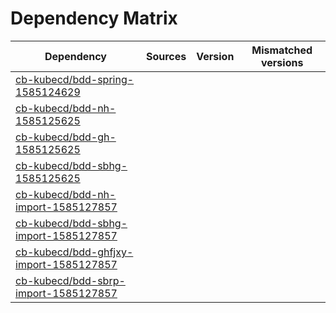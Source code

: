 # Dependency Matrix

Dependency | Sources | Version | Mismatched versions
---------- | ------- | ------- | -------------------
[cb-kubecd/bdd-spring-1585124629](https://github.com/cb-kubecd/bdd-spring-1585124629.git) |  | []() | 
[cb-kubecd/bdd-nh-1585125625](https://github.com/cb-kubecd/bdd-nh-1585125625.git) |  | []() | 
[cb-kubecd/bdd-gh-1585125625](https://github.com/cb-kubecd/bdd-gh-1585125625.git) |  | []() | 
[cb-kubecd/bdd-sbhg-1585125625](https://github.com/cb-kubecd/bdd-sbhg-1585125625.git) |  | []() | 
[cb-kubecd/bdd-nh-import-1585127857](https://github.com/cb-kubecd/bdd-nh-import-1585127857.git) |  | []() | 
[cb-kubecd/bdd-sbhg-import-1585127857](https://github.com/cb-kubecd/bdd-sbhg-import-1585127857.git) |  | []() | 
[cb-kubecd/bdd-ghfjxy-import-1585127857](https://github.com/cb-kubecd/bdd-ghfjxy-import-1585127857.git) |  | []() | 
[cb-kubecd/bdd-sbrp-import-1585127857](https://github.com/cb-kubecd/bdd-sbrp-import-1585127857.git) |  | []() | 
